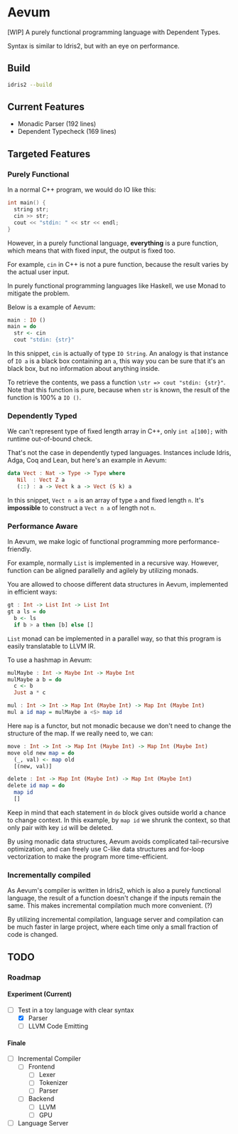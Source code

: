 # Aevum

[WIP] A purely functional programming language with Dependent Types.

Syntax is similar to Idris2, but with an eye on performance.

## Build

```bash
idris2 --build
```

## Current Features

- Monadic Parser (192 lines)
- Dependent Typecheck (169 lines)

## Targeted Features

### Purely Functional

In a normal C++ program, we would do IO like this:

```cpp
int main() {
  string str;
  cin >> str;
  cout << "stdin: " << str << endl;
}
```

However, in a purely functional language, **everything** is a pure function,
which means that with fixed input, the output is fixed too.

For example, `cin` in C++ is not a pure function,
because the result varies by the actual user input.

In purely functional programming languages like Haskell,
we use Monad to mitigate the problem.

Below is a example of Aevum:

```haskell
main : IO ()
main = do
  str <- cin
  cout "stdin: {str}"
```

In this snippet, `cin` is actually of type `IO String`.
An analogy is that instance of `IO a` is a black box containing an `a`,
this way you can be sure that it's an black box,
but no information about anything inside.

To retrieve the contents, we pass a function `\str => cout "stdin: {str}"`.
Note that this function is pure, because when `str` is known,
the result of the function is 100% a `IO ()`.

### Dependently Typed

We can't represent type of fixed length array in C++,
only `int a[100];` with runtime out-of-bound check.

That's not the case in dependently typed languages.
Instances include Idris, Adga, Coq and Lean,
but here's an example in Aevum:

```haskell
data Vect : Nat -> Type -> Type where
   Nil  : Vect Z a
   (::) : a -> Vect k a -> Vect (S k) a
```

In this snippet, `Vect n a` is an array of type `a`
and fixed length `n`. It's **impossible** to construct
a `Vect n a` of length not `n`.

### Performance Aware

In Aevum, we make logic of functional programming more
performance-friendly.

For example, normally `List` is implemented in a
recursive way. However, function can be aligned
parallelly and agilely by utilizing monads.

You are allowed to choose different data structures
in Aevum, implemented in efficient ways:

```haskell
gt : Int -> List Int -> List Int
gt a ls = do
  b <- ls
  if b > a then [b] else []
```

`List` monad can be implemented in a parallel way,
so that this program is easily translatable to LLVM IR.

To use a hashmap in Aevum:

```haskell
mulMaybe : Int -> Maybe Int -> Maybe Int
mulMaybe a b = do
  c <- b
  Just a * c

mul : Int -> Int -> Map Int (Maybe Int) -> Map Int (Maybe Int)
mul a id map = mulMaybe a <$> map id
```

Here `map` is a functor, but not monadic because
we don't need to change the structure of the map.
If we really need to, we can:

```haskell
move : Int -> Int -> Map Int (Maybe Int) -> Map Int (Maybe Int)
move old new map = do
  (_, val) <- map old
  [(new, val)]

delete : Int -> Map Int (Maybe Int) -> Map Int (Maybe Int)
delete id map = do
  map id
  []
```

Keep in mind that each statement in `do` block gives
outside world a chance to change context.
In this example, by `map id` we shrunk the context,
so that only pair with key `id` will be deleted.

By using monadic data structures,
Aevum avoids complicated tail-recursive optimization,
and can freely use C-like data structures and for-loop
vectorization to make the program more time-efficient.

### Incrementally compiled

As Aevum's compiler is written in Idris2,
which is also a purely functional language,
the result of a function doesn't change
if the inputs remain the same.
This makes incremental compilation much more convenient. (?)

By utilizing incremental compilation,
language server and compilation can be much faster
in large project, where each time only a small
fraction of code is changed.

## TODO

### Roadmap

#### Experiment (Current)

- [ ] Test in a toy language with clear syntax
  - [x] Parser
  - [ ] LLVM Code Emitting

#### Finale

- [ ] Incremental Compiler
  - [ ] Frontend
    - [ ] Lexer
    - [ ] Tokenizer
    - [ ] Parser
  - [ ] Backend
    - [ ] LLVM
    - [ ] GPU
- [ ] Language Server

